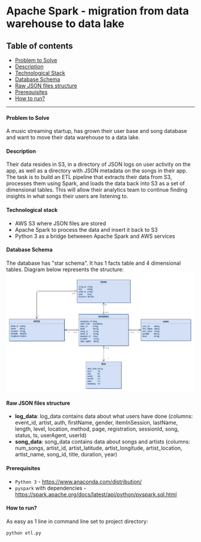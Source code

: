 # Apache Spark - migration from data warehouse to data lake

## Table of contents
* [Problem to Solve](#Problem-to-Solve)
* [Description](#Description)
* [Technological Stack](#Technological-Stack)
* [Database Schema](#Database-Schema)
* [Raw JSON files structure](#Raw-JSON-files-structure)
* [Prerequisites](#Prerequisites)
* [How to run?](#How-to-run)
--------------------------------------------

#### Problem to Solve
A music streaming startup, has grown their user base and song database and want to move their data warehouse to a data lake. 

#### Description
Their data resides in S3, in a directory of JSON logs on user activity on the app, as well as a directory with JSON metadata on the songs in their app. The task is to build an ETL pipeline that extracts their data from S3, processes them using Spark, and loads the data back into S3 as a set of dimensional tables. This will allow their analytics team to continue finding insights in what songs their users are listening to.

#### Technological stack
- AWS S3 where JSON files are stored
- Apache Spark to process the data and insert it back to S3
- Python 3 as a bridge betweeen Apache Spark and AWS services

#### Database Schema
The database has "star schema". It has 1 facts table and 4 dimensional tables. Diagram below represents the structure:
![schema](https://github.com/JBielan/apache_spark_warehouse_to_datalake/blob/master/database_schema.png?raw=true)

#### Raw JSON files structure
- **log_data**: log_data contains data about what users have done (columns: event_id, artist, auth, firstName, gender, itemInSession, lastName, length, level, location, method, page, registration, sessionId, song, status, ts, userAgent, userId)
- **song_data**: song_data contains data about songs and artists (columns: num_songs, artist_id, artist_latitude, artist_longitude, artist_location, artist_name, song_id, title, duration, year)

#### Prerequisites
- `Python 3` - https://www.anaconda.com/distribution/
- `pyspark` with dependencies - https://spark.apache.org/docs/latest/api/python/pyspark.sql.html

#### How to run?
As easy as 1 line in command line set to project directory:
```python
python etl.py
```
    
  
